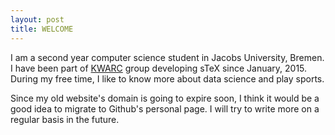 ```yaml
---
layout: post
title: WELCOME 
---
```


I am a second year computer science student in Jacobs University,
Bremen. I have been part of [KWARC](https://kwarc.info) group developing sTeX since
January, 2015. During my free time, I like to know more about data
science and play sports.

Since my old website's domain is going to expire soon, I think it
would be a good idea to migrate to Github's personal page. I will try
to write more on a regular basis in the future.
